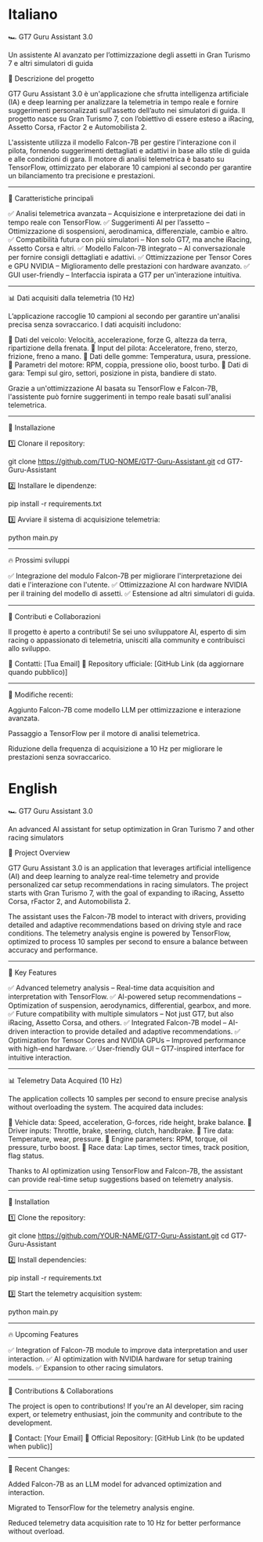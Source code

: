 # Italiano

🏎️ GT7 Guru Assistant 3.0

Un assistente AI avanzato per l’ottimizzazione degli assetti in Gran Turismo 7 e altri simulatori di guida

📌 Descrizione del progetto

GT7 Guru Assistant 3.0 è un'applicazione che sfrutta intelligenza artificiale (IA) e deep learning per analizzare la telemetria in tempo reale e fornire suggerimenti personalizzati sull'assetto dell’auto nei simulatori di guida. Il progetto nasce su Gran Turismo 7, con l’obiettivo di essere esteso a iRacing, Assetto Corsa, rFactor 2 e Automobilista 2.

L'assistente utilizza il modello Falcon-7B per gestire l'interazione con il pilota, fornendo suggerimenti dettagliati e adattivi in base allo stile di guida e alle condizioni di gara.
Il motore di analisi telemetrica è basato su TensorFlow, ottimizzato per elaborare 10 campioni al secondo per garantire un bilanciamento tra precisione e prestazioni.


---

🚀 Caratteristiche principali

✅ Analisi telemetrica avanzata – Acquisizione e interpretazione dei dati in tempo reale con TensorFlow.
✅ Suggerimenti AI per l’assetto – Ottimizzazione di sospensioni, aerodinamica, differenziale, cambio e altro.
✅ Compatibilità futura con più simulatori – Non solo GT7, ma anche iRacing, Assetto Corsa e altri.
✅ Modello Falcon-7B integrato – AI conversazionale per fornire consigli dettagliati e adattivi.
✅ Ottimizzazione per Tensor Cores e GPU NVIDIA – Miglioramento delle prestazioni con hardware avanzato.
✅ GUI user-friendly – Interfaccia ispirata a GT7 per un'interazione intuitiva.


---

📊 Dati acquisiti dalla telemetria (10 Hz)

L’applicazione raccoglie 10 campioni al secondo per garantire un'analisi precisa senza sovraccarico.
I dati acquisiti includono:

🔹 Dati del veicolo: Velocità, accelerazione, forze G, altezza da terra, ripartizione della frenata.
🔹 Input del pilota: Acceleratore, freno, sterzo, frizione, freno a mano.
🔹 Dati delle gomme: Temperatura, usura, pressione.
🔹 Parametri del motore: RPM, coppia, pressione olio, boost turbo.
🔹 Dati di gara: Tempi sul giro, settori, posizione in pista, bandiere di stato.

Grazie a un'ottimizzazione AI basata su TensorFlow e Falcon-7B, l'assistente può fornire suggerimenti in tempo reale basati sull'analisi telemetrica.


---

🔧 Installazione

1️⃣ Clonare il repository:

git clone https://github.com/TUO-NOME/GT7-Guru-Assistant.git
cd GT7-Guru-Assistant

2️⃣ Installare le dipendenze:

pip install -r requirements.txt

3️⃣ Avviare il sistema di acquisizione telemetria:

python main.py


---

🔥 Prossimi sviluppi

✅ Integrazione del modulo Falcon-7B per migliorare l'interpretazione dei dati e l'interazione con l'utente.
✅ Ottimizzazione AI con hardware NVIDIA per il training del modello di assetti.
✅ Estensione ad altri simulatori di guida.


---

🤝 Contributi e Collaborazioni

Il progetto è aperto a contributi! Se sei uno sviluppatore AI, esperto di sim racing o appassionato di telemetria, unisciti alla community e contribuisci allo sviluppo.

📩 Contatti: [Tua Email]
🔗 Repository ufficiale: [GitHub Link (da aggiornare quando pubblico)]


---

🔹 Modifiche recenti:

Aggiunto Falcon-7B come modello LLM per ottimizzazione e interazione avanzata.

Passaggio a TensorFlow per il motore di analisi telemetrica.

Riduzione della frequenza di acquisizione a 10 Hz per migliorare le prestazioni senza sovraccarico.


# English 

🏎️ GT7 Guru Assistant 3.0

An advanced AI assistant for setup optimization in Gran Turismo 7 and other racing simulators

📌 Project Overview

GT7 Guru Assistant 3.0 is an application that leverages artificial intelligence (AI) and deep learning to analyze real-time telemetry and provide personalized car setup recommendations in racing simulators. The project starts with Gran Turismo 7, with the goal of expanding to iRacing, Assetto Corsa, rFactor 2, and Automobilista 2.

The assistant uses the Falcon-7B model to interact with drivers, providing detailed and adaptive recommendations based on driving style and race conditions.
The telemetry analysis engine is powered by TensorFlow, optimized to process 10 samples per second to ensure a balance between accuracy and performance.


---

🚀 Key Features

✅ Advanced telemetry analysis – Real-time data acquisition and interpretation with TensorFlow.
✅ AI-powered setup recommendations – Optimization of suspension, aerodynamics, differential, gearbox, and more.
✅ Future compatibility with multiple simulators – Not just GT7, but also iRacing, Assetto Corsa, and others.
✅ Integrated Falcon-7B model – AI-driven interaction to provide detailed and adaptive recommendations.
✅ Optimization for Tensor Cores and NVIDIA GPUs – Improved performance with high-end hardware.
✅ User-friendly GUI – GT7-inspired interface for intuitive interaction.


---

📊 Telemetry Data Acquired (10 Hz)

The application collects 10 samples per second to ensure precise analysis without overloading the system.
The acquired data includes:

🔹 Vehicle data: Speed, acceleration, G-forces, ride height, brake balance.
🔹 Driver inputs: Throttle, brake, steering, clutch, handbrake.
🔹 Tire data: Temperature, wear, pressure.
🔹 Engine parameters: RPM, torque, oil pressure, turbo boost.
🔹 Race data: Lap times, sector times, track position, flag status.

Thanks to AI optimization using TensorFlow and Falcon-7B, the assistant can provide real-time setup suggestions based on telemetry analysis.


---

🔧 Installation

1️⃣ Clone the repository:

git clone https://github.com/YOUR-NAME/GT7-Guru-Assistant.git
cd GT7-Guru-Assistant

2️⃣ Install dependencies:

pip install -r requirements.txt

3️⃣ Start the telemetry acquisition system:

python main.py


---

🔥 Upcoming Features

✅ Integration of Falcon-7B module to improve data interpretation and user interaction.
✅ AI optimization with NVIDIA hardware for setup training models.
✅ Expansion to other racing simulators.


---

🤝 Contributions & Collaborations

The project is open to contributions! If you're an AI developer, sim racing expert, or telemetry enthusiast, join the community and contribute to the development.

📩 Contact: [Your Email]
🔗 Official Repository: [GitHub Link (to be updated when public)]


---

🔹 Recent Changes:

Added Falcon-7B as an LLM model for advanced optimization and interaction.

Migrated to TensorFlow for the telemetry analysis engine.

Reduced telemetry data acquisition rate to 10 Hz for better performance without overload.
